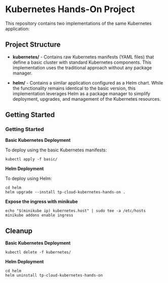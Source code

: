 # Kubernetes Hands-On Project

This repository contains two implementations of the same Kubernetes application:

## Project Structure

- **kubernetes/** - Contains raw Kubernetes manifests (YAML files) that define a basic cluster with standard Kubernetes components. This implementation uses the traditional approach without any package manager.

- **helm/** - Contains a similar application configured as a Helm chart. While the functionality remains identical to the basic version, this implementation leverages Helm as a package manager to simplify deployment, upgrades, and management of the Kubernetes resources.

## Getting Started

### Getting Started

**Basic Kubernetes Deployment**

To deploy using the basic Kubernetes manifests:
```shell
kubectl apply -f basic/
```
**Helm Deployment**

To deploy using Helm:
```shell
cd helm
helm upgrade --install tp-cloud-kubernetes-hands-on .
```

**Expose the ingress with minikube**
```shell
echo "$(minikube ip) kubernetes.host" | sudo tee -a /etc/hosts
minikube addons enable ingress
```

## Cleanup

**Basic Kubernetes Deployment**
```shell
kubectl delete -f kubernetes/
```

**Helm Deployment**
```shell
cd helm
helm uninstall tp-cloud-kubernetes-hands-on
```